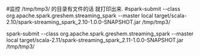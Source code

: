 #监控 /tmp/tmp3/ 的目录有文件的话  就打印出来.
#spark-submit --class   org.apache.spark.greshem.streaming_spark  --master  local   target/scala-2.10/spark-streaming_spark_2.10-1.0.0-SNAPSHOT.jar      /tmp/tmp3/

spark-submit --class   org.apache.spark.greshem.streaming_spark  --master  local   target/scala-2.11/spark-streaming_spark_2.11-1.0.0-SNAPSHOT.jar     /tmp/tmp3/
